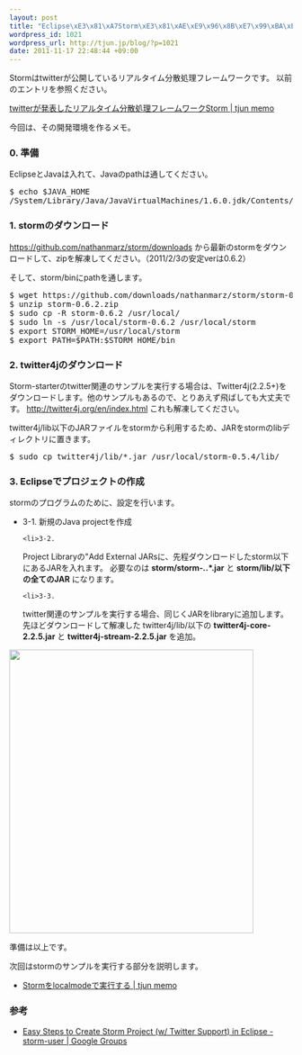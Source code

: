 ```yaml
--- 
layout: post
title: "Eclipse\xE3\x81\xA7Storm\xE3\x81\xAE\xE9\x96\x8B\xE7\x99\xBA\xE7\x92\xB0\xE5\xA2\x83\xE3\x82\x92\xE4\xBD\x9C\xE3\x82\x8B"
wordpress_id: 1021
wordpress_url: http://tjun.jp/blog/?p=1021
date: 2011-11-17 22:48:44 +09:00
---
```

Stormはtwitterが公開しているリアルタイム分散処理フレームワークです。
以前のエントリを参照ください。

<a href="http://tjun.jp/blog/2011/10/storm_intro/">twitterが発表したリアルタイム分散処理フレームワークStorm | tjun memo</a>


今回は、その開発環境を作るメモ。

<h3>0. 準備</h3>
EclipseとJavaは入れて、Javaのpathは通してください。
<pre>
$ echo $JAVA_HOME
/System/Library/Java/JavaVirtualMachines/1.6.0.jdk/Contents/Home
</pre>


<h3>1. stormのダウンロード</h3>

<a href="https://github.com/nathanmarz/storm/downloads">https://github.com/nathanmarz/storm/downloads</a> から最新のstormをダウンロードして、zipを解凍してください。（2011/2/3の安定verは0.6.2）

そして、storm/binにpathを通します。

<pre>
$ wget https://github.com/downloads/nathanmarz/storm/storm-0.6.2.zip --no-check-certificate
$ unzip storm-0.6.2.zip
$ sudo cp -R storm-0.6.2 /usr/local/
$ sudo ln -s /usr/local/storm-0.6.2 /usr/local/storm
$ export STORM_HOME=/usr/local/storm
$ export PATH=$PATH:$STORM_HOME/bin
</pre>


<h3>2. twitter4jのダウンロード</h3>

Storm-starterのtwitter関連のサンプルを実行する場合は、Twitter4j(2.2.5+)をダウンロードします。他のサンプルもあるので、とりあえず飛ばしても大丈夫です。
<a href="http://twitter4j.org/en/index.html">http://twitter4j.org/en/index.html</a>
これも解凍してください。

twitter4j/lib以下のJARファイルをstormから利用するため、JARをstormのlibディレクトリに置きます。
<pre>
$ sudo cp twitter4j/lib/*.jar /usr/local/storm-0.5.4/lib/
</pre>


<h3>3. Eclipseでプロジェクトの作成</h3>

stormのプログラムのために、設定を行います。

<ul>
	<li>3-1. 
新規のJava projectを作成</li>

	<li>3-2. 
Project Libraryの"Add External JARsに、先程ダウンロードしたstorm以下にあるJARを入れます。
必要なのは <strong>storm/storm-*.*.*.jar</strong> と <strong>storm/lib/以下の全てのJAR</strong> になります。</li>

	<li>3-3. 
twitter関連のサンプルを実行する場合、同じくJARをlibraryに追加します。
先ほどダウンロードして解凍した twitter4j/lib/以下の <strong>twitter4j-core-2.2.5.jar</strong> と <strong>twitter4j-stream-2.2.5.jar</strong> を追加。
</li>
</ul>

<a href="http://tjun.jp/blog/2011/11/storm_eclipse/newjavaproject/" rel="attachment wp-att-1022"><img src="http://tjun.jp/blog/wp-content/uploads/2011/11/NewJavaProject-258x300.jpg" alt="" title="ProjectLibrary" width="434" height="504" class="aligncenter size-medium wp-image-1022" /></a>

準備は以上です。

次回はstormのサンプルを実行する部分を説明します。
<ul>
	<li><a href="http://tjun.jp/blog/2011/11/storm_localmode/">Stormをlocalmodeで実行する | tjun memo</a></li>
</ul>

<h3>参考</h3>
<ul>
	<li><a href="http://groups.google.com/group/storm-user/browse_thread/thread/5d46225969470773/4cd6b297022e3279?lnk=gst&q=eclipse#4cd6b297022e3279">Easy Steps to Create Storm Project (w/ Twitter Support) in Eclipse - storm-user | Google Groups</a></li>
</ul>
